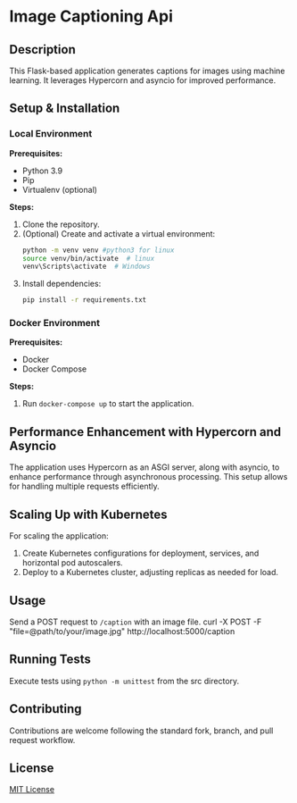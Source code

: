 
# Image Captioning Api

## Description
This Flask-based application generates captions for images using machine learning. It leverages Hypercorn and asyncio for improved performance.

## Setup & Installation

### Local Environment
**Prerequisites:**
- Python 3.9
- Pip
- Virtualenv (optional)

**Steps:**
1. Clone the repository.
2. (Optional) Create and activate a virtual environment:
   ```bash
   python -m venv venv #python3 for linux
   source venv/bin/activate  # linux
   venv\Scripts\activate  # Windows
   ```
3. Install dependencies:
   ```bash
   pip install -r requirements.txt
   ```

### Docker Environment
**Prerequisites:**
- Docker
- Docker Compose

**Steps:**
1. Run `docker-compose up` to start the application.

## Performance Enhancement with Hypercorn and Asyncio
The application uses Hypercorn as an ASGI server, along with asyncio, to enhance performance through asynchronous processing. This setup allows for handling multiple requests efficiently.

## Scaling Up with Kubernetes
For scaling the application:

1. Create Kubernetes configurations for deployment, services, and horizontal pod autoscalers.
2. Deploy to a Kubernetes cluster, adjusting replicas as needed for load.

## Usage
Send a POST request to `/caption` with an image file.
   curl -X POST -F "file=@path/to/your/image.jpg" http://localhost:5000/caption
   


## Running Tests
Execute tests using `python -m unittest` from the src directory.

## Contributing
Contributions are welcome following the standard fork, branch, and pull request workflow.

## License
[MIT License](LICENSE)
